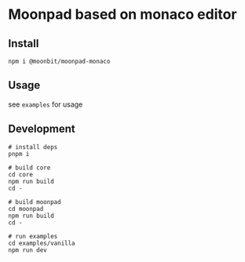 # Moonpad based on monaco editor

## Install

```shell
npm i @moonbit/moonpad-monaco
```

## Usage

see `examples` for usage

## Development

```shell
# install deps
pnpm i

# build core
cd core
npm run build
cd -

# build moonpad
cd moonpad
npm run build
cd -

# run examples
cd examples/vanilla
npm run dev
```
